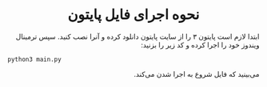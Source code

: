 <h1 align=center dir=rtl>نحوه اجرای فایل پایتون</h1>
<p dir=rtl>ابتدا لازم است پایتون ۳ را از سایت پایتون دانلود کرده  و آنرا نصب کنید. سپس ترمینال  ویندوز خود را اجرا کرده و کد زیر را بزنید:</p>

```
python3 main.py
```
<p dir=rtl>می‌بینید که فایل شروع به اجرا شدن می‌کند.</p>
